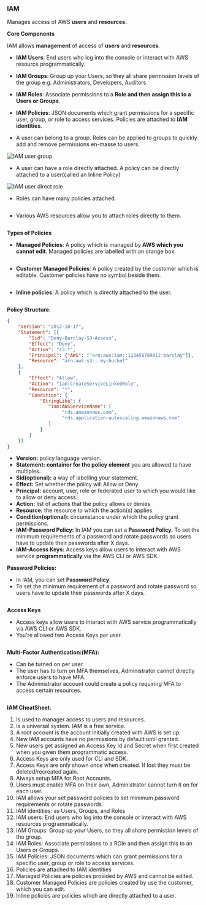 ### IAM

Manages access of AWS **users** and **resources.**

**Core Components**

IAM allows **management** of access of **users** and **resources**.

* **IAM Users**: End users who log into the console or interact with AWS resource programmatically.
* **IAM Groups**: Group up your Users, so they all share permission levels of the group e.g: Administrators, Developers, Auditors
* **IAM Roles**: Associate permissions to a **Role and then assign this to a Users or Groups**.
* **IAM Policies**: JSON documents which grant permissions for a specific user, group, or role to access services. Policies are attached to **IAM identities**.


* A user can belong to a group. Roles can be applied to groups to quickly add and remove permissions en-masse to users.

<img src="../images/iam/iam-user-group.png" alt="IAM user group">

* A user can have a role directly attached. A policy can be directly attached to a user(called an Inline Policy)

<img src="../images/iam/iam-user-direct-role.png" alt="IAM user direct role">

* Roles can have many policies attached. 

<img src="../images/iam/iam-role-policies.png" alt="">

* Various AWS resources allow you to attach roles directly to them.

<img src="../images/iam/iam-resource-policies.png" alt="">


**Types of Policies**

* **Managed Policies**: A policy which is managed by **AWS which you cannot edit**. Managed policies are labelled with an orange box.

<img src="../images/iam/iam-managed-policies.png" alt="">

* **Customer Managed Policies**: A policy created by the customer which is editable. Customer policies have no symbol beside them.

<img src="../images/iam/iam-customer-policies.png" alt="">

* **Inline policies**: A policy which is directly attached to the user.

<img src="../images/iam/iam-inline-policies.png" alt="">

**Policy Structure**:

```json
{
    "Version": "2012-10-17",
    "Statement": [{
        "Sid": "Deny-Barclay-S3-Access",
        "Effect": "Deny",
        "Action": "s3:*",
        "Principal": {"AWS": ["arn:aws:iam::123456789012:barclay"]},
        "Resource": "arn:aws:s3:::my-bucket"
    },
    {
        "Effect": "Allow",
        "Action": "iam:CreateServiceLinkedRole",
        "Resource": "*",
        "Condition": {
            "StringLike": {
               "iam:AWSServiceName": [
                    "rds.amazonaws.com",
                    "rds.application-autoscaling.amazonaws.com"
               ] 
            }
        }
    }]
}
```

* **Version:** policy language version.
* **Statement:** **container for the policy element** you are allowed to have multiples.
* **Sid(optional):** a way of labelling your statement.
* **Effect:** Set whether the policy will Allow or Deny
* **Principal:** account, user, role or federated user to which you would like to allow or deny access.
* **Action:** list of actions that the policy allows or denies
* **Resource:** the resource to which the action(s) applies.
* **Condition(optional):** circumstance under which the policy grant permissions.
* **IAM-Password Policy:** In IAM you can set a **Password Policy.** To set the minimum requirements of a password and rotate passwords so users have to update their passwords after X days.
* **IAM-Access Keys:** Access keys allow users to interact with AWS service **programmatically** via the AWS CLI or AWS SDK.

**Password Policies:**

* In IAM, you can set **Password Policy**
* To set the minimum requirement of a password and rotate password so users have to update their passwords after X days.

<img src="../images/iam/iam-password-policy.png" alt="">

**Access Keys**

* Access keys allow users to interact with AWS service programmatically via AWS CLI or AWS SDK.
* You're allowed two Access Keys per user.

<img src="../images/iam/iam-access-key.png" alt="">

**Multi-Factor Authentication:(MFA):** 

* Can be turned on per user. 
* The user has to turn on MFA themselves, Administrator cannot directly enforce users to have MFA. 
* The Administrator account could create a policy requiring MFA to access certain resources.

<img src="../images/iam/iam-mfa.png" alt="">

**IAM CheatSheet**:

1. Is used to manager access to users and resources.
2. Is a universal system. IAM is a free service.
3. A root account is the account initially created with AWS is set up.
4. New IAM accounts have no permissions by default until granted.
5. New users get assigned an Access Key Id and Secret when first created when you given them programmatic access.
6. Access Keys are only used for CLI and SDK.
7. Access Keys are only shown once when created. If lost they must be deleted/recreated again.
8. Always setup MFA for Root Accounts.
9. Users must enable MFA on their own, Administrator cannot turn it on for each user.
10. IAM allows your set password policies to set minimum password requirements or rotate passwords.
11. IAM identities: as Users, Groups, and Roles
12. IAM users: End users who log into the console or interact with AWS resources programmatically.
13. IAM Groups: Group up your Users, so they all share permission levels of the group.
14. IAM Roles: Associate permissions to a ROle and then assign this to an Users or Groups.
15. IAM Policies: JSON documents which can grant permissions for a specific user, group or role to access services.
16. Policies are attached to IAM identities
17. Managed Policies are policies provided by AWS and cannot be edited.
18. Customer Managed Policies are policies created by use the customer, which you can edit.
19. Inline policies are policies which are directly attached to a user.